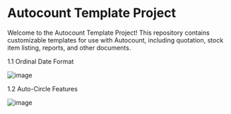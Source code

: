 # Autocount Template Project

Welcome to the Autocount Template Project! This repository contains customizable templates for use with Autocount, including quotation, stock item listing, reports, and other documents.

1.1 Ordinal Date Format

![image](https://github.com/nafeszaasyiqin/Autocount-Template/assets/106697359/5494ace5-2402-400b-b4d0-fdf1b9d342ee)


1.2 Auto-Circle Features 

![image](https://github.com/nafeszaasyiqin/Autocount-Template/assets/106697359/535b1454-5586-408b-8e29-cb473f311ce2)
